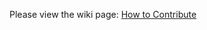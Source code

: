 Please view the wiki page: [How to Contribute](https://github.com/ariddl/nes/wiki/How-to-Contribute)
